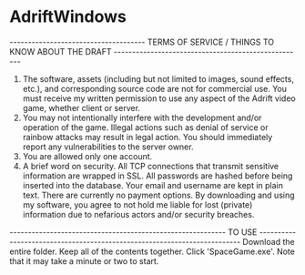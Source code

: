 # AdriftWindows
------------------------------------- TERMS OF SERVICE / THINGS TO KNOW ABOUT THE DRAFT ----------------------------------------------------
1) The software, assets (including but not limited to images, sound effects, etc.), and corresponding source code are not for commercial use.
   You must receive my written permission to use any aspect of the Adrift video game, whether client or server.
2) You may not intentionally interfere with the development and/or operation of the game. Illegal actions such as denial of service or
   rainbow attacks may result in legal action. You should immediately report any vulnerabilities to the server owner.
3) You are allowed only one account.
4) A brief word on security. All TCP connections that transmit sensitive information are wrapped in SSL. All passwords are hashed before being inserted into
   the database. Your email and username are kept in plain text. There are currently no payment options. By downloading and using my software,
   you agree to not hold me liable for lost (private) information due to nefarious actors and/or security breaches.

----------------------------------------------------------- TO USE -------------------------------------------------------------------------
Download the entire folder. Keep all of the contents together. Click 'SpaceGame.exe'. Note that it may take a minute or two to start.
